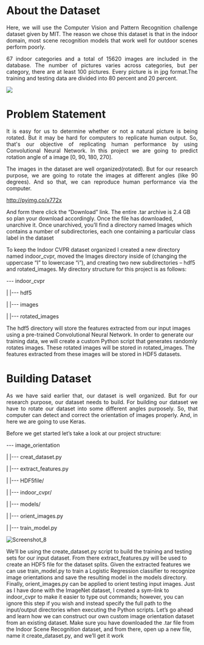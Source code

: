 

# About the Dataset

<p align ="justify">Here, we will use the Computer Vision and Pattern Recognition challenge dataset given by MIT. The reason we chose this dataset is that in the indoor domain, most scene recognition models that work well for outdoor scenes perform poorly. 

<p align ="justify">67 indoor categories and a total of 15620 images are included in the database. The number of pictures varies across categories, but per category, there are at least 100 pictures. Every picture is in jpg format.The training and testing data are divided into 80 percent and 20 percent. 
  
  ![](http://web.mit.edu/torralba/www/allIndoors.jpg)
  
  # Problem Statement
<p align ="justify">It is easy for us to determine whether or not a natural picture is being rotated. But it may be hard for computers to replicate human output. So, that's our objective of replicating human performance by using Convolutional Neural Network. In this project we are going to predict rotation angle of a image [0, 90, 180, 270].


<p align ="justify">The images in the dataset are well organized(rotated). But for our research purpose, we are going to rotate the images at different angles (like 90 degrees). And so that, we can reproduce human performance via the computer.
  
  
  http://pyimg.co/x772x
  
And form there click the “Download” link. The entire .tar archive is 2.4 GB so plan your
download accordingly. Once the file has downloaded, unarchive it. Once unarchived, you’ll find
a directory named Images which contains a number of subdirectories, each one containing a
particular class label in the dataset
  
  To keep the Indoor CVPR dataset organized I created a new directory named indoor_cvpr,
moved the Images directory inside of (changing the uppercase “I” to lowercase “i”), and creating
two new subdirectories – hdf5 and rotated_images. My directory structure for this project is as
follows:
  
--- indoor_cvpr
  
  |     |--- hdf5
  
  |     |--- images
  
  |     |--- rotated_images
  
  The hdf5 directory will store the features extracted from our input images using a pre-trained
Convolutional Neural Network. In order to generate our training data, we will create a custom
Python script that generates randomly rotates images. These rotated images will be stored in
rotated_images. The features extracted from these images will be stored in HDF5 datasets.
  
  # Building Dataset
<p align="justify"> As we have said earlier that, our dataset is well organized. But for our research purpose, our dataset needs to build. For building our dataset we have to rotate our dataset into some different angles purposely. So, that computer can detect and correct the orientation of images properly. And, in here we are going to use Keras.
  
  Before we get started let’s take a look at our project structure:
  
--- image_orientation
  
| |--- creat_dataset.py
  
| |--- extract_features.py
  
| |--- HDF5file/
  
| |--- indoor_cvpr/
  
| |--- models/
  
| |--- orient_images.py
  
| |--- train_model.py
  
  
 ![Screenshot_8](https://user-images.githubusercontent.com/64821137/137177171-aee27fe5-5381-4f9e-adc5-e4dca2964ff6.png)

  
  We’ll be using the create_dataset.py script to build the training and testing sets for our input
dataset. From there extract_features.py will be used to create an HDF5 file for the dataset
splits. Given the extracted features we can use train_model.py to train a Logistic Regression
classifier to recognize image orientations and save the resulting model in the models directory.
Finally, orient_images.py can be applied to orient testing input images.
Just as I have done with the ImageNet dataset, I created a sym-link to indoor_cvpr to make it
easier to type out commands; however, you can ignore this step if you wish and instead specify the
full path to the input/output directories when executing the Python scripts.
Let’s go ahead and learn how we can construct our own custom image orientation dataset
from an existing dataset. Make sure you have downloaded the .tar file from the Indoor Scene
Recognition dataset, and from there, open up a new file, name it create_dataset.py, and we’ll
get it work
  
